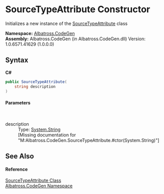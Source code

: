# SourceTypeAttribute Constructor 
 

Initializes a new instance of the <a href="d9f30a57-fa27-0154-c33d-d720cc29f686">SourceTypeAttribute</a> class

**Namespace:**&nbsp;<a href="15cf6e12-be6a-9747-9980-acf9dcacbf1a">Albatross.CodeGen</a><br />**Assembly:**&nbsp;Albatross.CodeGen (in Albatross.CodeGen.dll) Version: 1.0.6571.41629 (1.0.0.0)

## Syntax

**C#**<br />
``` C#
public SourceTypeAttribute(
	string description
)
```


#### Parameters
&nbsp;<dl><dt>description</dt><dd>Type: <a href="http://msdn2.microsoft.com/en-us/library/s1wwdcbf" target="_blank">System.String</a><br />\[Missing <param name="description"/> documentation for "M:Albatross.CodeGen.SourceTypeAttribute.#ctor(System.String)"\]</dd></dl>

## See Also


#### Reference
<a href="d9f30a57-fa27-0154-c33d-d720cc29f686">SourceTypeAttribute Class</a><br /><a href="15cf6e12-be6a-9747-9980-acf9dcacbf1a">Albatross.CodeGen Namespace</a><br />
